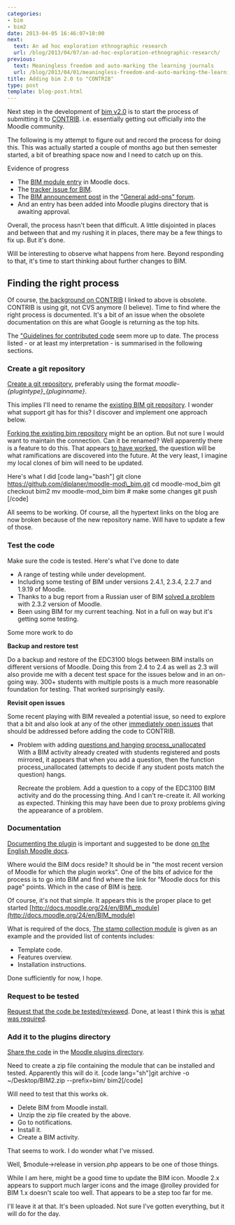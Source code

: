 ```yaml
---
categories:
- bim
- bim2
date: 2013-04-05 16:46:07+10:00
next:
  text: An ad hoc exploration ethnographic research
  url: /blog/2013/04/07/an-ad-hoc-exploration-ethnographic-research/
previous:
  text: Meaningless freedom and auto-marking the learning journals
  url: /blog/2013/04/01/meaningless-freedom-and-auto-marking-the-learning-journals/
title: Adding bim 2.0 to "CONTRIB"
type: post
template: blog-post.html
---
```

Next step in the development of [bim v2.0](/blog/research/bam-blog-aggregation-management/) is to start the process of submitting it to [CONTRIB](http://docs.moodle.org/dev/contrib). i.e. essentially getting out officially into the Moodle community.

The following is my attempt to figure out and record the process for doing this. This was actually started a couple of months ago but then semester started, a bit of breathing space now and I need to catch up on this.

Evidence of progress

- The [BIM module entry](http://docs.moodle.org/24/en/BIM_module) in Moodle docs.
- The [tracker issue for BIM](https://tracker.moodle.org/browse/CONTRIB-4249).
- The [BIM announcement post](https://moodle.org/mod/forum/discuss.php?d=226074) in the ["General add-ons" forum](https://moodle.org/mod/forum/view.php?id=44).
- And an entry has been added into Moodle plugins directory that is awaiting approval.

Overall, the process hasn't been that difficult. A little disjointed in places and between that and my rushing it in places, there may be a few things to fix up. But it's done.

Will be interesting to observe what happens from here. Beyond responding to that, it's time to start thinking about further changes to BIM.

## Finding the right process

Of course, [the background on CONTRIB](http://docs.moodle.org/dev/contrib) I linked to above is obsolete. CONTRIB is using git, not CVS anymore (I believe). Time to find where the right process is documented. It's a bit of an issue when the obsolete documentation on this are what Google is returning as the top hits.

The ["Guidelines for contributed code](http://docs.moodle.org/dev/Guidelines_for_contributed_code) seem more up to date. The process listed - or at least my interpretation - is summarised in the following sections.

### Create a git repository

[Create a git repository](http://docs.moodle.org/dev/Guidelines_for_contributed_code#How_to_submit_code), preferably using the format _moodle-{plugintype}\_{pluginname}_.

This implies I'll need to rename the [existing BIM git repository](http://github.com/djplaner/BIM/). I wonder what support git has for this? I discover and implement one approach below.

[Forking the existing bim repository](https://help.github.com/articles/fork-a-repo) might be an option. But not sure I would want to maintain the connection. Can it be renamed? Well apparently there is a feature to do this. That appears [to have worked](https://github.com/djplaner/moodle-mod_bim), the question will be what ramifications are discovered into the future. At the very least, I imagine my local clones of bim will need to be updated.

Here's what I did \[code lang="bash"\] git clone https://github.com/djplaner/moodle-mod\_bim.git cd moodle-mod\_bim git checkout bim2 mv moodle-mod\_bim bim # make some changes git push \[/code\]

All seems to be working. Of course, all the hypertext links on the blog are now broken because of the new repository name. Will have to update a few of those.

### Test the code

Make sure the code is tested. Here's what I've done to date

- A range of testing while under development.
- Including some testing of BIM under versions 2.4.1, 2.3.4, 2.2.7 and 1.9.19 of Moodle.
- Thanks to a bug report from a Russian user of BIM [solved a problem](/blog/2013/03/03/bim2-and-disable_form_change_checker/) with 2.3.2 version of Moodle.
- Been using BIM for my current teaching. Not in a full on way but it's getting some testing.

Some more work to do

**Backup and restore test**

Do a backup and restore of the EDC3100 blogs between BIM installs on different versions of Moodle. Doing this from 2.4 to 2.4 as well as 2.3 will also provide me with a decent test space for the issues below and in an on-going way. 300+ students with multiple posts is a much more reasonable foundation for testing. That worked surprisingly easily.

**Revisit open issues**

Some recent playing with BIM revealed a potential issue, so need to explore that a bit and also look at any of the other [immediately open issues](https://github.com/djplaner/moodle-mod_bim/issues?labels=bim2%2Cimmediate&sort=updated&state=open) that should be addressed before adding the code to CONTRIB.

- Problem with adding [questions and hanging process\_unallocated](https://github.com/djplaner/moodle-mod_bim/issues/68)  
    With a BIM activity already created with students registered and posts mirrored, it appears that when you add a question, then the function process\_unallocated (attempts to decide if any student posts match the question) hangs.
    
    Recreate the problem. Add a question to a copy of the EDC3100 BIM activity and do the processing thing. And I can't re-create it. All working as expected. Thinking this may have been due to proxy problems giving the appearance of a problem.

### Documentation

[Documenting the plugin](http://docs.moodle.org/dev/Guidelines_for_contributed_code#How_to_provide_documentation) is important and suggested to be done [on the English Moodle docs](http://docs.moodle.org/dev/Plugin_documentation).

Where would the BIM docs reside? It should be in "the most recent version of Moodle for which the plugin works". One of the bits of advice for the process is to go into BIM and find where the link for "Moodle docs for this page" points. Which in the case of BIM is [here](http://docs.moodle.org/24/en/mod/bim/view).

Of course, it's not that simple. It appears this is the proper place to get started [http://docs.moodle.org/24/en/BIM\_module](http://docs.moodle.org/24/en/BIM_module)

What is required of the docs, [The stamp collection module](http://docs.moodle.org/24/en/Stamp_collection_module) is given as an example and the provided list of contents includes:

- Template code.
- Features overview.
- Installation instructions.

Done sufficiently for now, I hope.

### Request to be tested

[Request that the code be tested/reviewed](http://docs.moodle.org/dev/Guidelines_for_contributed_code#How_to_request_that_your_code_be_tested.2Freviewed). Done, at least I think this is [what was required](https://tracker.moodle.org/browse/CONTRIB-4249).

### Add it to the plugins directory

[Share the code](http://docs.moodle.org/dev/Guidelines_for_contributed_code#Share_code_in_the_Moodle_plugins_directory) in the [Moodle plugins directory](https://moodle.org/plugins).

Need to create a zip file containing the module that can be installed and tested. Apparently this will do it. \[code lang="sh"\]git archive -o ~/Desktop/BIM2.zip --prefix=bim/ bim2\[/code\]

Will need to test that this works ok.

- Delete BIM from Moodle install.
- Unzip the zip file created by the above.
- Go to notifications.
- Install it.
- Create a BIM activity.

That seems to work. I do wonder what I've missed.

Well, $module->release in version.php appears to be one of those things.

While I am here, might be a good time to update the BIM icon. Moodle 2.x appears to support much larger icons and the image @rolley provided for BIM 1.x doesn't scale too well. That appears to be a step too far for me.

I'll leave it at that. It's been uploaded. Not sure I've gotten everything, but it will do for the day.